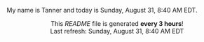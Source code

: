 My name is Tanner and today is Sunday, August 31, 8:40 AM EDT.

<p align="center">This <i>README</i> file is generated <b>every 3 hours</b>!</br>Last refresh: Sunday, August 31, 8:40 AM EDT<br /></p>
